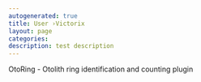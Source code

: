 ```yaml
---
autogenerated: true
title: User ›Victorix
layout: page
categories: 
description: test description
---
```


OtoRing - Otolith ring identification and counting plugin
